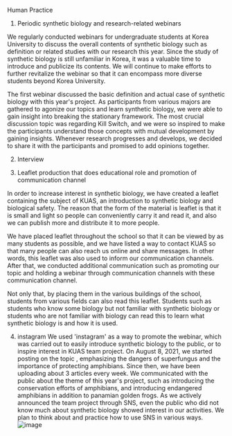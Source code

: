 Human Practice

1. Periodic synthetic biology and research-related webinars

We regularly conducted webinars for undergraduate students at Korea University to discuss the overall contents of synthetic biology such as definition or related studies with our research this year. Since the study of synthetic biology is still unfamiliar in Korea, it was a valuable time to introduce and publicize its contents. We will continue to make efforts to further revitalize the webinar so that it can encompass more diverse students beyond Korea University.


The first webinar discussed the basic definition and actual case of synthetic biology with this year's project. As participants from various majors are gathered to agonize our topics and learn synthetic biology, we were able to gain insight into breaking the stationary framework. The most crucial discussion topic was regarding Kill Switch, and we were so inspired to make the participants understand those concepts with mutual development by gaining insights. Whenever research progresses and develops, we decided to share it with the participants and promised to add opinions together.


2. Interview

3. Leaflet production that does educational role and promotion of communication channel 

In order to increase interest in synthetic biology, we have created a leaflet containing the subject of KUAS, an introduction to synthetic biology and biological safety. The reason that the form of the material is leaflet is that it is small and light so people can conveniently carry it and read it, and also we can publish more and distribute it to more people.

We have placed leaflet throughout the school so that it can be viewed by as many students as possible, and we have listed a way to contact KUAS so that many people can also reach us online and share messages. In other words, this leaflet was also used to inform our communication channels. After that, we conducted additional communication such as promoting our topic and holding a webinar through communication channels with these communication channel. 

Not only that, by placing them in the various buildings of the school, students from various fields can also read this leaflet. Students such as students who know some biology but not familiar with synthetic biology or students who are not familiar with biology can read this to learn what synthetic biology is and how it is used. 

4. instagram
 We used 'instagram' as a way to promote the webinar, which was carried out to easily introduce synthetic biology to the public, or to inspire interest in KUAS team project.
  On August 8, 2021, we started posting on the topic <panamian golden frogs are threatened by superfungus>, emphasizing the dangers of superfungus and the importance of protecting amphibians. Since then, we have been uploading about 3 articles every week. We communicated with the public about the theme of this year's project, such as introducing the conservation efforts of amphibians, and introducing endangered amphibians in addition to panamian golden frogs.
  As we actively announced the team project through SNS, even the public who did not know much about synthetic biology showed interest in our activities. We plan to think about and practice how to use SNS in various ways.
  ![image](https://user-images.githubusercontent.com/87192944/136651648-e6872d8e-fe57-4783-90b3-63903c1e9ddf.png)

